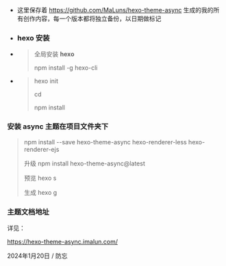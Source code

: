 - 这里保存着 https://github.com/MaLuns/hexo-theme-async 生成的我的所有创作内容，每一个版本都将独立备份，以日期做标记

- ### hexo 安装

-  > 全局安装 **hexo**
   >
   > npm install -g hexo-cli
-  >
   >  hexo init <folder>
   >
   >  cd <folder>
   >
   >  npm install
   >
### 安装 **async** 主题在项目文件夹下
> npm install --save hexo-theme-async hexo-renderer-less hexo-renderer-ejs
>
> 升级 npm install hexo-theme-async@latest
>
> 预览 hexo s
>
> 生成 hexo g


### 主题文档地址

详见：

https://hexo-theme-async.imalun.com/

2024年1月20日 / 防忘
